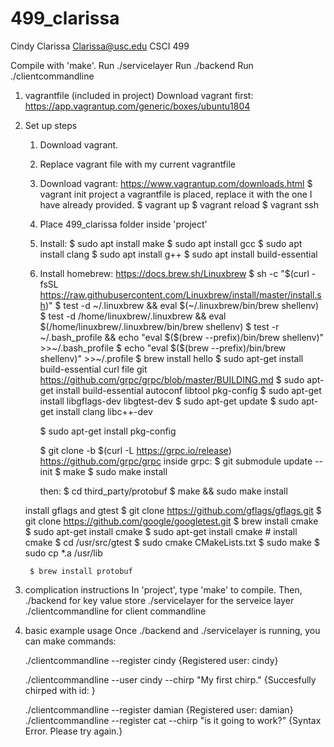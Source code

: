 # 499_clarissa
Cindy Clarissa
Clarissa@usc.edu
CSCI 499


Compile with 'make'.
Run ./servicelayer
Run ./backend
Run ./clientcommandline

1. vagrantfile (included in project)
	Download vagrant first:
	https://app.vagrantup.com/generic/boxes/ubuntu1804
2. Set up steps
	1. Download vagrant.
	2. Replace vagrant file with my current vagrantfile
	3. Download vagrant: https://www.vagrantup.com/downloads.html
		$ vagrant init project
		a vagrantfile is placed, replace it with the one I have already provided.
		$ vagrant up
		$ vagrant reload
		$ vagrant ssh
	4. Place 499_clarissa folder inside 'project'
	5. Install:
		$ sudo apt install make
		$ sudo apt install gcc
		$ sudo apt install clang
		$ sudo apt install g++
		$ sudo apt install build-essential
	6. Install homebrew: https://docs.brew.sh/Linuxbrew
		$ sh -c "$(curl -fsSL https://raw.githubusercontent.com/Linuxbrew/install/master/install.sh)"
		$ test -d ~/.linuxbrew && eval $(~/.linuxbrew/bin/brew shellenv)
		$ test -d /home/linuxbrew/.linuxbrew && eval $(/home/linuxbrew/.linuxbrew/bin/brew shellenv)
		$ test -r ~/.bash_profile && echo "eval \$($(brew --prefix)/bin/brew shellenv)" >>~/.bash_profile
		$ echo "eval \$($(brew --prefix)/bin/brew shellenv)" >>~/.profile
	$ brew install hello
	$ sudo apt-get install build-essential curl file git
	https://github.com/grpc/grpc/blob/master/BUILDING.md
		$ sudo apt-get install build-essential autoconf libtool pkg-config
		$ sudo apt-get install libgflags-dev libgtest-dev
		$ sudo apt-get update
		$ sudo apt-get install clang libc++-dev


		$ sudo apt-get install pkg-config

		$ git clone -b $(curl -L https://grpc.io/release) https://github.com/grpc/grpc
		inside grpc: 
		$ git submodule update --init
		$ make
		$ sudo make install

		then:
		$ cd third_party/protobuf
		$ make && sudo make install

	install gflags and gtest
	$ git clone https://github.com/gflags/gflags.git
	$ git clone https://github.com/google/googletest.git
		$ brew install cmake
		$ sudo apt-get install cmake
		$ sudo apt-get install cmake # install cmake
		$ cd /usr/src/gtest
		$ sudo cmake CMakeLists.txt
		$ sudo make
		$ sudo cp *.a /usr/lib

		$ brew install protobuf

3. complication instructions
	In 'project', type 'make' to compile.
	Then, ./backend for key value store 
	./servicelayer for the serveice layer
	./clientcommandline for client commandline


4. basic example usage
	Once ./backend and ./servicelayer is running, you can make commands:

	./clientcommandline --register cindy
		{Registered user: cindy}

	./clientcommandline --user cindy --chirp "My first chirp."
		{Succesfully chirped with id: <id>}

	./clientcommandline --register damian
		{Registered user: damian}	
	./clientcommandline --register cat --chirp "is it going to work?"
		{Syntax Error. Please try again.}
